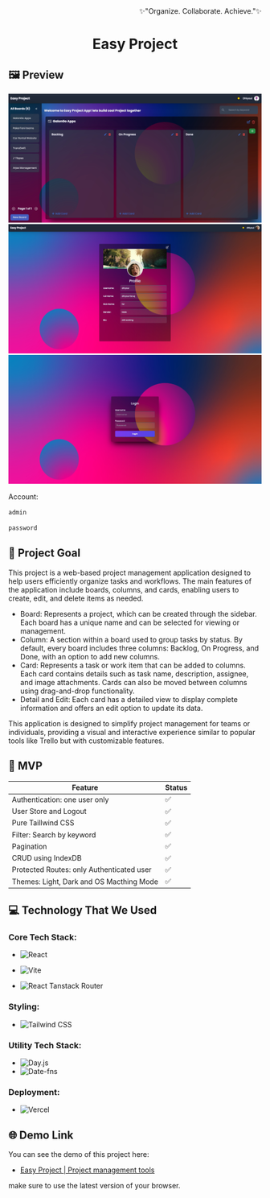 

﻿﻿﻿<p align="right">:sparkles:"Organize. Collaborate. Achieve.":sparkles:</p>
<h1 align="center">Easy Project </h1>
<p align="center">

</p>

## 🖼️ Preview

<img src="./mockups/1.jpeg" alt="preview">
<img src="./mockups/2.jpeg" alt="preview">
<img src="./mockups/3.jpeg" alt="preview">


Account:

```bash
admin
```
```bash
password
```


## 🎯 Project Goal

This project is a web-based project management application designed to help users efficiently organize tasks and workflows. The main features of the application include boards, columns, and cards, enabling users to create, edit, and delete items as needed.

- Board: Represents a project, which can be created through the sidebar. Each board has a unique name and can be selected for viewing or management.
- Column: A section within a board used to group tasks by status. By default, every board includes three columns: Backlog, On Progress, and Done, with an option to add new columns.
- Card: Represents a task or work item that can be added to columns. Each card contains details such as task name, description, assignee, and image attachments. Cards can also be moved between columns using drag-and-drop functionality.
- Detail and Edit: Each card has a detailed view to display complete information and offers an edit option to update its data.

This application is designed to simplify project management for teams or individuals, providing a visual and interactive experience similar to popular tools like Trello but with customizable features.

## 🚩 MVP


| Feature                                                             | Status |
| ------------------------------------------------------------------- | ------ |
| Authentication: one user only                                   | ✅     |
| User Store and Logout                                                      | ✅     |
| Pure Taillwind CSS| ✅     |
| Filter: Search by keyword| ✅     |
| Pagination| ✅     |
| CRUD using IndexDB                                                          | ✅     |
| Protected Routes: only Authenticated user                                               | ✅     |
| Themes: Light, Dark and OS Macthing Mode                                                      | ✅     |



## 💻 Technology That We Used

### Core Tech Stack:

- ![React](https://img.shields.io/badge/-React-61DAFB?logo=react&logoColor=white&style=for-the-badge)
- ![Vite](https://img.shields.io/badge/-Vite-646CFF?logo=vite&logoColor=white&style=for-the-badge)

- ![React Tanstack Router](https://img.shields.io/badge/-React%20Tanstack%20Router-0078D4?logo=react&logoColor=white&style=for-the-badge)


### Styling:


- ![Tailwind CSS](https://img.shields.io/badge/-Tailwind%20CSS-38B2AC?logo=tailwind-css&logoColor=white&style=for-the-badge)


### Utility Tech Stack:

- ![Day.js](https://img.shields.io/badge/-Day.js-FF5F6D?logo=javascript&logoColor=white&style=for-the-badge)
- ![Date-fns](https://img.shields.io/badge/-Date%20fns-FF6F61?logo=javascript&logoColor=white&style=for-the-badge)

### Deployment:

- ![Vercel](https://img.shields.io/badge/-Vercel-000000?logo=vercel&logoColor=white&style=for-the-badge)




## 🌐 Demo Link

You can see the demo of this project here:

- [Easy Project | Project management tools](https://easy-project-management-tools.vercel.app/)

make sure to use the latest version of your browser.

